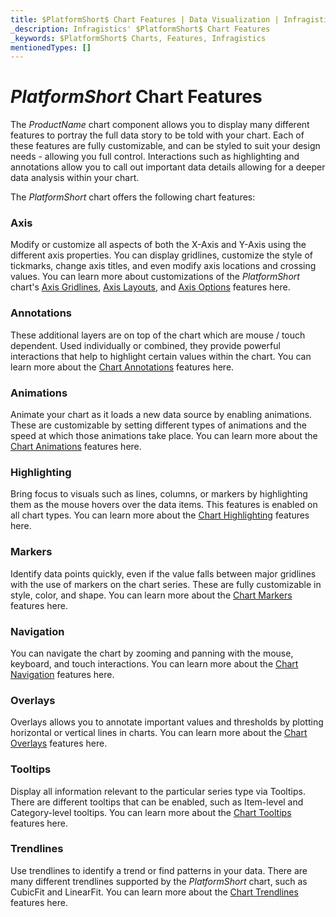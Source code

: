 ```yaml
---
title: $PlatformShort$ Chart Features | Data Visualization | Infragistics
_description: Infragistics' $PlatformShort$ Chart Features
_keywords: $PlatformShort$ Charts, Features, Infragistics
mentionedTypes: []
---
```

# $PlatformShort$ Chart Features

The $ProductName$ chart component allows you to display many different features to portray the full data story to be told with your chart. Each of these features are fully customizable, and can be styled to suit your design needs - allowing you full control. Interactions such as highlighting and annotations allow you to call out important data details allowing for a deeper data analysis within your chart.

The $PlatformShort$ chart offers the following chart features:

### Axis

Modify or customize all aspects of both the X-Axis and Y-Axis using the different axis properties. You can display gridlines, customize the style of tickmarks, change axis titles, and even modify axis locations and crossing values. You can learn more about customizations of the $PlatformShort$ chart's [Axis Gridlines](features/axis-gridlines.md), [Axis Layouts](features/axis-layouts), and [Axis Options](features/axis-options.md) features here.

<code-view style="height: 500px"
           data-demos-base-url="{environment:dvDemosBaseUrl}"
           iframe-src="{environment:dvDemosBaseUrl}/charts/data-chart-axis-crossing"
           alt="$PlatformShort$ Axis Crossing Axes Example"
           github-src="charts/data-chart/axis-crossing">
</code-view>

<div class="divider--half"></div>

### Annotations

These additional layers are on top of the chart which are mouse / touch dependent. Used individually or combined, they provide powerful interactions that help to highlight certain values within the chart. You can learn more about the [Chart Annotations](features/chart-annotations.md) features here.

<code-view style="height: 500px"
           data-demos-base-url="{environment:dvDemosBaseUrl}"
           iframe-src="{environment:dvDemosBaseUrl}/charts/category-chart-line-chart-with-annotations"
           alt="$PlatformShort$ Annotations Example"
           github-src="charts/category-chart/line-chart-with-annotations">
</code-view>

<div class="divider--half"></div>

### Animations

Animate your chart as it loads a new data source by enabling animations. These are customizable by setting different types of animations and the speed at which those animations take place. You can learn more about the [Chart Animations](features/chart-animations.md) features here.

<code-view style="height: 500px"
           data-demos-base-url="{environment:dvDemosBaseUrl}"
           iframe-src="{environment:dvDemosBaseUrl}/charts/category-chart-line-chart-with-animations"
           alt="$PlatformShort$ Configuration Options Example"
           github-src="charts/category-chart/line-chart-with-animations">
</code-view>

<div class="divider--half"></div>

### Highlighting

Bring focus to visuals such as lines, columns, or markers by highlighting them as the mouse hovers over the data items. This features is enabled on all chart types. You can learn more about the [Chart Highlighting](features/chart-highlighting.md) features here.

<code-view style="height: 500px"
           data-demos-base-url="{environment:dvDemosBaseUrl}"
           iframe-src="{environment:dvDemosBaseUrl}/charts/category-chart-column-chart-with-highlighting"
           alt="$PlatformShort$ Highlighting Example"
           github-src="charts/category-chart/category-chart-column-chart-with-highlighting">
</code-view>

<div class="divider--half"></div>

### Markers

Identify data points quickly, even if the value falls between major gridlines with the use of markers on the chart series. These are fully customizable in style, color, and shape. You can learn more about the [Chart Markers](features/chart-markers.md) features here.

<code-view style="height: 500px"
           data-demos-base-url="{environment:dvDemosBaseUrl}"
           iframe-src="{environment:dvDemosBaseUrl}/charts/category-chart-marker-options"
           alt="$PlatformShort$ Configuration Options Example"
           github-src="charts/category-chart/marker-options">
</code-view>

<div class="divider--half"></div>

### Navigation

You can navigate the chart by zooming and panning with the mouse, keyboard, and touch interactions. You can learn more about the [Chart Navigation](features/chart-navigation.md) features here.

<code-view style="height: 500px"
           data-demos-base-url="{environment:dvDemosBaseUrl}"
           iframe-src="{environment:dvDemosBaseUrl}/charts/data-chart-chart-navigation"
           alt="$PlatformShort$ Navigation Example"
           github-src="charts/data-chart/chart-navigation">
</code-view>

<div class="divider--half"></div>

### Overlays

Overlays allows you to annotate important values and thresholds by plotting horizontal or vertical lines in charts. You can learn more about the [Chart Overlays](features/chart-overlays.md) features here.

<code-view style="height: 600px"
           data-demos-base-url="{environment:dvDemosBaseUrl}"
           iframe-src="{environment:dvDemosBaseUrl}/charts/data-chart-series-value-overlay"
           alt="$PlatformShort$ Value Overlay Example"
           github-src="charts/data-chart/series-value-overlay">
</code-view>

<div class="divider--half"></div>

### Tooltips

Display all information relevant to the particular series type via Tooltips. There are different tooltips that can be enabled, such as Item-level and Category-level tooltips. You can learn more about the [Chart Tooltips](features/chart-tooltips.md) features here.

<code-view style="height: 500px"
           data-demos-base-url="{environment:dvDemosBaseUrl}"
           iframe-src="{environment:dvDemosBaseUrl}/charts/category-chart-column-chart-with-tooltips"
           alt="$PlatformShort$ Tooltip Types Example"
           github-src="charts/category-chart/column-chart-with-tooltips">
</code-view>

<div class="divider--half"></div>

### Trendlines

Use trendlines to identify a trend or find patterns in your data. There are many different trendlines supported by the $PlatformShort$ chart, such as CubicFit and LinearFit. You can learn more about the [Chart Trendlines](features/chart-trendlines.md) features here.

<code-view style="height: 500px"
           data-demos-base-url="{environment:dvDemosBaseUrl}"
           iframe-src="{environment:dvDemosBaseUrl}/charts/financial-chart-trendlines"
           alt="$PlatformShort$ Trendlines Example"
           github-src="charts/financial-chart/trendlines">
</code-view>

<div class="divider--half"></div>
